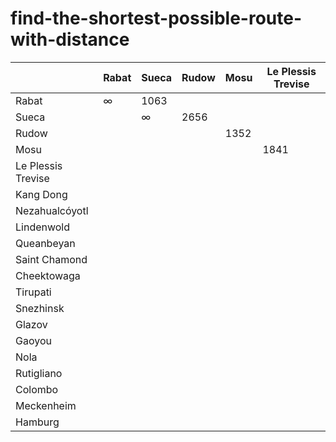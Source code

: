 # find-the-shortest-possible-route-with-distance
|       | Rabat | Sueca | Rudow | Mosu | Le Plessis Trevise |
| ----- | ----- | ----- | ----- |----- | ------------------ |
| Rabat |   ∞   | 1063  |       |      |
| Sueca |       |  ∞    | 2656  |      |
| Rudow |       |       |       | 1352 | 
| Mosu  |       |       |       |      | 1841 |
| Le Plessis Trevise |
|Kang Dong|
|Nezahualcóyotl|
|Lindenwold|
|Queanbeyan|
|Saint Chamond|
|Cheektowaga|
|Tirupati|
|Snezhinsk |
|Glazov|
|Gaoyou |
|Nola |
|Rutigliano|
|Colombo |
|Meckenheim|
|Hamburg|

